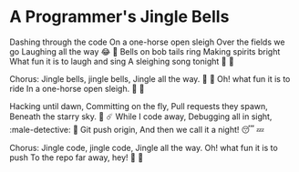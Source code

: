 # A Programmer's Jingle Bells

Dashing through the code 
On a one-horse open sleigh 
Over the fields we go 
Laughing all the way :joy: :christmas_tree:
Bells on bob tails ring 
Making spirits bright 
What fun it is to laugh and sing 
A sleighing song tonight :musical_note: :bell:

Chorus:
Jingle bells, jingle bells,
Jingle all the way. :bell: :santa:
Oh! what fun it is to ride 
In a one-horse open sleigh. :santa: :gift:

Hacking until dawn,
Committing on the fly,
Pull requests they spawn,
Beneath the starry sky. :night_with_stars: :comet:
While I code away,
Debugging all in sight, :male-detective: :bug:
Git push origin,
And then we call it a night! :sleeping: :zzz:

Chorus:
Jingle code, jingle code,
Jingle all the way.
Oh! what fun it is to push
To the repo far away, hey! :rocket: :star2: